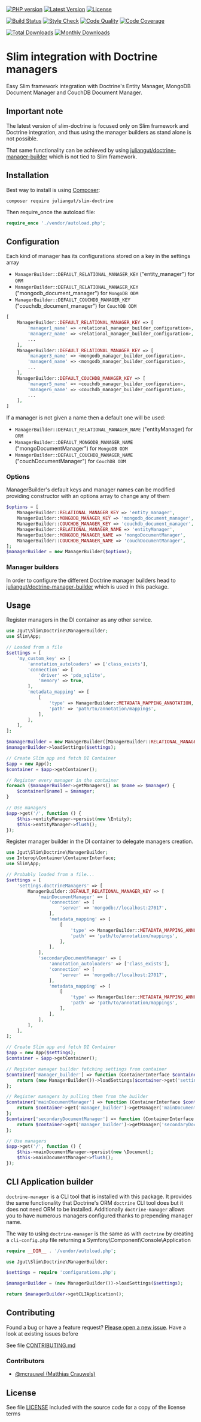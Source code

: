 [![PHP version](https://img.shields.io/badge/PHP-%3E%3D5.6-8892BF.svg?style=flat-square)](http://php.net)
[![Latest Version](https://img.shields.io/packagist/v/juliangut/slim-doctrine.svg?style=flat-square)](https://packagist.org/packages/juliangut/slim-doctrine)
[![License](https://img.shields.io/github/license/juliangut/slim-doctrine.svg?style=flat-square)](https://github.com/juliangut/slim-doctrine/blob/master/LICENSE)

[![Build Status](https://img.shields.io/travis/juliangut/slim-doctrine.svg?style=flat-square)](https://travis-ci.org/juliangut/slim-doctrine)
[![Style Check](https://styleci.io/repos/42014429/shield)](https://styleci.io/repos/42014429)
[![Code Quality](https://img.shields.io/scrutinizer/g/juliangut/slim-doctrine.svg?style=flat-square)](https://scrutinizer-ci.com/g/juliangut/slim-doctrine)
[![Code Coverage](https://img.shields.io/coveralls/juliangut/slim-doctrine.svg?style=flat-square)](https://coveralls.io/github/juliangut/slim-doctrine)

[![Total Downloads](https://img.shields.io/packagist/dt/juliangut/slim-doctrine.svg?style=flat-square)](https://packagist.org/packages/juliangut/slim-doctrine)
[![Monthly Downloads](https://img.shields.io/packagist/dm/juliangut/slim-doctrine.svg?style=flat-square)](https://packagist.org/packages/juliangut/slim-doctrine)

# Slim integration with Doctrine managers

Easy Slim framework integration with Doctrine's Entity Manager, MongoDB Document Manager and CouchDB Document Manager.

## Important note

The latest version of slim-doctrine is focused only on Slim framework and Doctrine integration, and thus using the manager builders as stand alone is not possible.

That same functionality can be achieved by using [juliangut/doctrine-manager-builder](https://github.com/juliangut/doctrine-manager-builder) which is not tied to Slim framework.

## Installation

Best way to install is using [Composer](https://getcomposer.org/):

```
composer require juliangut/slim-doctrine
```

Then require_once the autoload file:

```php
require_once './vendor/autoload.php';
```

## Configuration

Each kind of manager has its configurations stored on a key in the settings array
 
* `ManagerBuilder::DEFAULT_RELATIONAL_MANAGER_KEY` ("entity_manager") for `ORM`
* `ManagerBuilder::DEFAULT_RELATIONAL_MANAGER_KEY` ("mongodb_document_manager") for `MongoDB ODM`
* `ManagerBuilder::DEFAULT_COUCHDB_MANAGER_KEY` ("couchdb_document_manager") for `CouchDB ODM`

```php
[
    ManagerBuilder::DEFAULT_RELATIONAL_MANAGER_KEY => [
        'manager1_name' => <relational_manager_builder_configuration>,
        'manager2_name' => <relational_manager_builder_configuration>,
        ...
    ],
    ManagerBuilder::DEFAULT_RELATIONAL_MANAGER_KEY => [
        'manager3_name' => <mongodb_manager_builder_configuration>,
        'manager4_name' => <mongodb_manager_builder_configuration>,
        ...
    ],
    ManagerBuilder::DEFAULT_COUCHDB_MANAGER_KEY => [
        'manager5_name' => <couchdb_manager_builder_configuration>,
        'manager6_name' => <couchdb_manager_builder_configuration>,
        ...
    ],
]
```

If a manager is not given a name then a default one will be used:

* `ManagerBuilder::DEFAULT_RELATIONAL_MANAGER_NAME` ("entityManager) for `ORM`
* `ManagerBuilder::DEFAULT_MONGODB_MANAGER_NAME` ("mongoDocumentManager") for `MongoDB ODM`
* `ManagerBuilder::DEFAULT_COUCHDB_MANAGER_NAME` ("couchDocumentManager") for `CouchDB ODM`

### Options

ManagerBuilder's default keys and manager names can be modified providing constructor with an options array to change any of them

```php
$options = [
    ManagerBuilder::RELATIONAL_MANAGER_KEY => 'entity_manager',
    ManagerBuilder::MONGODB_MANAGER_KEY => 'mongodb_document_manager',
    ManagerBuilder::COUCHDB_MANAGER_KEY => 'couchdb_document_manager',
    ManagerBuilder::RELATIONAL_MANAGER_NAME => 'entityManager',
    ManagerBuilder::MONGODB_MANAGER_NAME => 'mongoDocumentManager',
    ManagerBuilder::COUCHDB_MANAGER_NAME => 'couchDocumentManager',
];
$managerBuilder = new ManagerBuilder($options);
```

### Manager builders

In order to configure the different Doctrine manager builders head to [juliangut/doctrine-manager-builder](https://github.com/juliangut/doctrine-manager-builder) which is used in this package.

## Usage

Register managers in the DI container as any other service.

```php
use Jgut\Slim\Doctrine\ManagerBuilder;
use Slim\App;

// Loaded from a file
$settings = [
    'my_custom_key' => [
        'annotation_autoloaders' => ['class_exists'],
        'connection' => [
            'driver' => 'pdo_sqlite',
            'memory' => true,
        ],
        'metadata_mapping' => [
            [
                'type' => ManagerBuilder::METADATA_MAPPING_ANNOTATION,
                'path' => 'path/to/annotation/mappings',
            ],
        ],
    ],
];

$managerBuilder = new ManagerBuilder([ManagerBuilder::RELATIONAL_MANAGER_KEY => 'my_custom_key']);
$managerBuilder->loadSettings($settings);

// Create Slim app and fetch DI Container
$app = new App();
$container = $app->getContainer();

// Register every manager in the container
foreach ($managerBuilder->getManagers() as $name => $manager) {
    $container[$name] = $manager;
}

// Use managers
$app->get('/', function () {
    $this->entityManager->persist(new \Entity);
    $this->entityManager->flush();
});
```

Register manager builder in the DI container to delegate managers creation.

```php
use Jgut\Slim\Doctrine\ManagerBuilder;
use Interop\Container\ContainerInterface;
use Slim\App;

// Probably loaded from a file...
$settings = [
    'settings.doctrineManagers' => [
        ManagerBuilder::DEFAULT_RELATIONAL_MANAGER_KEY => [
            'mainDocumentManager' => [
                'connection' => [
                    'server' => 'mongodb://localhost:27017',
                ],
                'metadata_mapping' => [
                    [
                        'type' => ManagerBuilder::METADATA_MAPPING_ANNOTATION,
                        'path' => 'path/to/annotation/mappings',
                    ],
                ],
            ],
            'secondaryDocumentManager' => [
                'annotation_autoloaders' => ['class_exists'],
                'connection' => [
                    'server' => 'mongodb://localhost:27017',
                ],
                'metadata_mapping' => [
                    [
                        'type' => ManagerBuilder::METADATA_MAPPING_ANNOTATION,
                        'path' => 'path/to/annotation/mappings',
                    ],
                ],
            ],
        ],
    ],
];

// Create Slim app and fetch DI Container
$app = new App($settings);
$container = $app->getContainer();

// Register manager builder fetching settings from container
$container['manager_builder'] => function (ContainerInterface $container) {
    return (new ManagerBuilder())->loadSettings($container->get('settings.doctrineManagers'));
};

// Register managers by pulling them from the builder
$container['mainDocumentManager'] => function (ContainerInterface $container) {
    return $container->get('manager_builder')->getManager('mainDocumentManager');
};
$container['secondaryDocumentManager'] => function (ContainerInterface $container) {
    return $container->get('manager_builder')->getManager('secondaryDocumentManager');
};

// Use managers
$app->get('/', function () {
    $this->mainDocumentManager->persist(new \Document);
    $this->mainDocumentManager->flush();
});
```

## CLI Application builder

`doctrine-manager` is a CLI tool that is installed with this package. It provides the same functionality that Doctrine's ORM `doctrine` CLI tool does but it does not need ORM to be installed. Additionally `doctrine-manager` allows you to have numerous managers configured thanks to prepending manager name.

The way to using `doctrine-manager` is the same as with `doctrine` by creating a `cli-config.php` file returning a Symfony\Component\Console\Application

```php
require __DIR__ . '/vendor/autoload.php';

use Jgut\Slim\Doctrine\ManagerBuilder;

$settings = require 'configurations.php';

$managerBuilder = (new ManagerBuilder())->loadSettings($settings);

return $managerBuilder->getCLIApplication();
```

## Contributing

Found a bug or have a feature request? [Please open a new issue](https://github.com/juliangut/slim-doctrine/issues). Have a look at existing issues before

See file [CONTRIBUTING.md](https://github.com/juliangut/slim-doctrine/blob/master/CONTRIBUTING.md)

### Contributors

* [@mcrauwel (Matthias Crauwels)](https://github.com/mcrauwel)

## License

See file [LICENSE](https://github.com/juliangut/slim-doctrine/blob/master/LICENSE) included with the source code for a copy of the license terms


